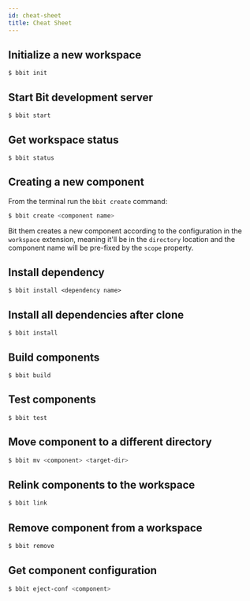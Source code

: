 ```yaml
---
id: cheat-sheet
title: Cheat Sheet
---
```


## Initialize a new workspace

```
$ bbit init
```

## Start Bit development server

```
$ bbit start
```

## Get workspace status

```
$ bbit status
```

## Creating a new component

From the terminal run the `bbit create` command:

```sh
$ bbit create <component name>
```

Bit them creates a new component according to the configuration in the `workspace` extension, meaning it'll be in the `directory` location and the component name will be pre-fixed by the `scope` property.

## Install dependency

```
$ bbit install <dependency name>
```

## Install all dependencies after clone

```
$ bbit install
```

## Build components

```
$ bbit build
```

## Test components

```
$ bbit test
```

## Move component to a different directory

```sh
$ bbit mv <component> <target-dir>
```

## Relink components to the workspace

```sh
$ bbit link
```

## Remove component from a workspace

```sh
$ bbit remove
```

## Get component configuration

```sh
$ bbit eject-conf <component>
```